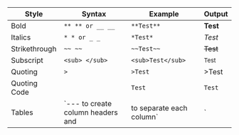 | Style | Syntax | Example | Output |
| --- | --- | --- | --- |
| Bold | `** ** or __ __` | `**Test**` | **Test** |
| Italics | `* * or _ _` | `*Test*` | *Test* |
| Strikethrough | `~~ ~~` | `~~Test~~` | ~~Test~~ |
| Subscript | `<sub> </sub>` | `<sub>Test</sub>` | <sub>Test</sub>|
| Quoting | `>` | `>Test` | >Test |
| Quoting Code | `` `` | ``Test`` | `Test` |
| Tables | `--- to create column headers and | to separate each column` | `| Test |` | |Test| |


